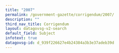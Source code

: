 ```yaml
---
title: "2007"
permalink: /government-gazette/corrigendum/2007/
description: ""
third_nav_title: Corrigendum
layout: datagovsg-v2-search
default_field: Subject
infotext: true
datagovsg-id: d_939f226627e4b24384a3b3e37adeb39d
---
```

